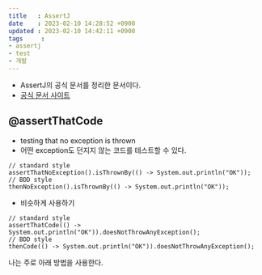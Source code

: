 ```yaml
---
title   : AssertJ 
date    : 2023-02-10 14:28:52 +0900
updated : 2023-02-10 14:42:11 +0900
tags     : 
- assertj
- test
- 개발
---
```

* AssertJ의 공식 문서를 정리한 문서이다.
* [공식 문서 사이트](https://assertj.github.io/doc/#assertj-core)

## @assertThatCode
- testing that no exception is thrown
- 어떤 exception도 던지지 않는 코드를 테스트할 수 있다.
```
// standard style
assertThatNoException().isThrownBy(() -> System.out.println("OK"));
// BDD style
thenNoException().isThrownBy(() -> System.out.println("OK"));
```

- 비슷하게 사용하기
```
// standard style
assertThatCode(() -> System.out.println("OK")).doesNotThrowAnyException();
// BDD style
thenCode(() -> System.out.println("OK")).doesNotThrowAnyException();
```
나는 주로 아래 방법을 사용한다.
